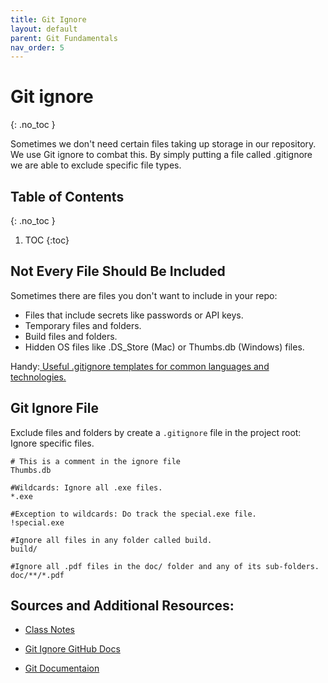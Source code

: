 ```yaml
---
title: Git Ignore
layout: default
parent: Git Fundamentals 
nav_order: 5
---
```

<!-- prettier-ignore-start -->
# Git ignore
{: .no_toc }

Sometimes we don't need certain files taking up storage in our repository. We use Git ignore to combat this. By simply putting a file called .gitignore we are able to exclude specific file types. 

## Table of Contents
{: .no_toc }

1. TOC
{:toc}

<!-- prettier-ignore-end -->
## Not Every File Should Be Included
Sometimes there are files you don't want to include in your repo:
- Files that include secrets like passwords or API keys.
- Temporary files and folders.
- Build files and folders.
- Hidden OS files like .DS_Store (Mac) or Thumbs.db (Windows) files.

Handy:[ Useful .gitignore templates for common languages and technologies.](https://github.com/github/gitignore) 

## Git Ignore File
Exclude files and folders by create a ``.gitignore`` file in the project root:
Ignore specific files.
```
# This is a comment in the ignore file
Thumbs.db

#Wildcards: Ignore all .exe files.
*.exe

#Exception to wildcards: Do track the special.exe file.
!special.exe

#Ignore all files in any folder called build.
build/

#Ignore all .pdf files in the doc/ folder and any of its sub-folders.
doc/**/*.pdf
```


## Sources and Additional Resources:

- [Class Notes](https://stungeye.github.io/Software-Development-And-Documentation-1/01-version-control-tools/index.html#33)

- [Git Ignore GitHub Docs](https://docs.github.com/en/get-started/git-basics/ignoring-files)

- [Git Documentaion](https://git-scm.com/docs/gitignore)
